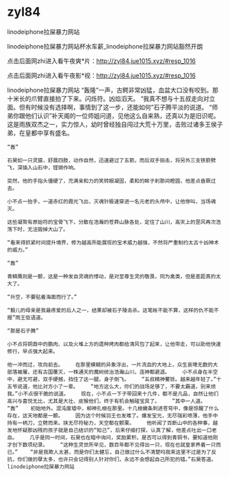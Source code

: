 # zyl84
linodeiphone拉屎暴力网站

linodeiphone拉屎暴力网站杯水车薪_linodeiphone拉屎暴力网站豁然开朗

点击后面网zhi进入看午夜爽*片：http://zyl84.jue1015.xyz/#resp_1016

点击后面网zhi进入看午夜影*视：http://zyl84.jue1015.xyz/#resp_1016

linodeiphone拉屎暴力网站    “轰隆”一声，古鳄非常凶猛，血盆大口没有咬到。那十米长的爪臂直接拍了下来。闪烁符。凶焰滔天。    “我真不想与十五叔走向对立面。但有时候没有选择啊，事情到了这一步，还能如何”石子腾平淡的说道。    “师弟你跟他们认识”补天阁的一位师姐问道，见他这么自来熟，还真以为是旧识呢。    这是雨族双杰之一，实力惊人，幼时曾经独自闯过大荒十万里，击败过诸多王侯子弟，在皇都中享有盛名。

    “轰”

    石昊如一只灵猿，舒展四肢，动作自然，迅速避过了五箭，而后双手拍击，将另外三支铁箭劈飞，深插入山石中，铿锵作响。

    突然，他的手指头僵硬了，充满亲和力的笑转眼凝固，柔和的眸子刹那间瞪圆，他差点昏厥过去。

    小不点一抬手，一道赤红的霞光飞出，灭魂针极速穿进一名元老的头颅中，让他惨叫，当场魂灭。

    这些凝聚有原始符的宝骨飞下，分散在浩瀚的苍莽山脉各处，定住了山川，高天上的罡风再次浩荡下时，无法毁掉大山了。

    “看来得抓紧时间提升境界，修为越高所能展现的宝术威力越强，不然将严重制约太古十凶神术的威力。”

    “轰”

    青鳞鹰则是一颤，这是一种发自灵魂的悸动，是对至尊生灵的敬畏，同为禽类，但是差距真的太大了。

    “升空，不要贴着海面而行了。”

    “毅儿的母亲是我最疼爱的后人之一，结果却被石子陵击杀。这笔帐不能不算，这样的仇不能不报”雨王低语道。

    “那是石子腾”

    小不点将铜鼎中的鹏肉、以及火堆上方的遗种烤肉都给清风包了起来，让他带走，可以助他快速修行，早点强大起来。

    他一冲而过，攻向前去。    在那里模糊的异象浮出，一片流血的大地上，众生哀嚎无数的大部落被屠，还有古国覆灭，一株通天的魔树统治浩瀚山川，连神都避退。    小不点身在半空中，避无可避，双手硬撼，挡住了这一腿，身子倒飞。    “五叔精神矍铄。越来越年轻了。”十五爷说道，他比对方小了一辈。    “地方这么大，你们的战场足够了，不要太霸道，别来烦我。”小不点很干脆的说道。    现在，小不点一下子带回来十几件，都不是凡品，自然让他们高兴与喜悦无比，尤其是大壮、皮猴他们，终于有机会触碰宝具了。    ”其中一人道。    “轰”    初始地外。混沌废墟中，柳神扎根在那里。十几根嫩条刺进苍穹中，像是惊醒了什么存在，这天地都是一颤。    因为这个时候羽王也发难了。爆发宝光，无尽瑞彩喷薄，他手中持有一柄刀，立劈而来。挟无尽符秘力，天空都在颤栗。    他听闻了百断山中的各种事，越发地怀疑那凶残的孩子就是自己结识的“知己”，后来仔细打探，认真了解，他差点吐出一口老血。    几乎是同一时间，石昊也在暗中询问，奖励累积，是否可以得到青铜书，要知道他刚才创下数项纪录。    “这种生灵世所罕见，数百年都不见得出一只，现在也就皇家养着一只而已。”    “非是我欺人太甚，而是你们太健忘，自己做过什么不清楚吗我来这里不过是为了反抗，你们做的孽太多，也许只会记得别人针对你们，永远不会想起自己所犯的错。”石昊答道。linodeiphone拉屎暴力网站
